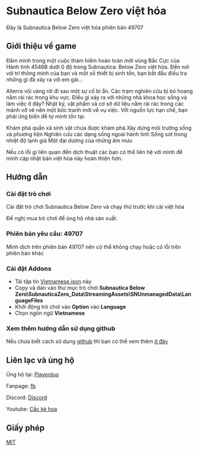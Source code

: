 # Subnautica Below Zero việt hóa
Đây là Subnautica Below Zero việt hóa phiên bản 49707
## Giới thiệu về game
Đắm mình trong một cuộc thám hiểm hoàn toàn mới vùng Bắc Cực của Hành tinh 4546B dưới 0 độ trong Subnautica: Below Zero việt hóa. Đến nơi với trí thông minh của bạn và một số thiết bị sinh tồn, bạn bắt đầu điều tra những gì đã xảy ra với em gái…

Alterra vội vàng rời đi sau một sự cố bí ẩn. Các trạm nghiên cứu bị bỏ hoang nằm rải rác trong khu vực. Điều gì xảy ra với những nhà khoa học sống và làm việc ở đây? Nhật ký, vật phẩm và cơ sở dữ liệu nằm rải rác trong các mảnh vỡ vẽ nên một bức tranh mới về vụ việc. Với nguồn lực hạn chế, bạn phải ứng biến để tự mình tồn tại.

Khám phá quần xã sinh vật chưa được khám phá
Xây dựng môi trường sống và phương tiện
Nghiên cứu các dạng sống ngoài hành tinh
Sống sót trong nhiệt độ lạnh giá
Một đại dương của những âm mưu

Nếu có lỗi gì liên quan đến dịch thuật các bạn có thể liên hệ với mình để mình cập nhật bản việt hóa này hoàn thiện hơn.
## Hướng dẫn
### Cài đặt trò chơi

Cài đặt trò chơi Subnautica Below Zero và chạy thử trước khi cài việt hóa

Đề nghị mua trò chơi để ủng hộ nhà sản xuất.

### Phiên bản yêu cầu: 49707

Mình dịch trên phiên bản 49707 nên có thể không chạy hoặc có lỗi trên phiên bản khác

### Cài đặt Addons

- Tải tập tin [Vietnamese.json](/Vietnamese.json) này
- Copy và dán vào thư mục trò chơi **Subnautica Below Zero\SubnauticaZero_Data\StreamingAssets\SNUnmanagedData\LanguageFiles**
- Khởi động trò chơi vào **Option** vào **Language**
- Chọn ngôn ngữ **Vietnamese**

### Xem thêm hướng dẫn sử dụng github

Nếu chưa biết cách sữ dụng [github](https://github.com) thì bạn có thể xem thêm [ở đây](https://github.com/cackehoa/cackehoa/blob/main/huongdan/HUONG-DAN.md)

## Liên lạc và ủng hộ
Ủng hộ tại: [Playerduo](https://playerduo.net/cackehoa)

Fanpage: [fb](https://www.facebook.com/cackehoa)

Discord: [Discord](https://discord.gg/Z5C98FG)

Youtube: [Cắc kè hoa](https://www.youtube.com/c/Cắckèhoa)
## Giấy phép
[MIT](LICENSE)
